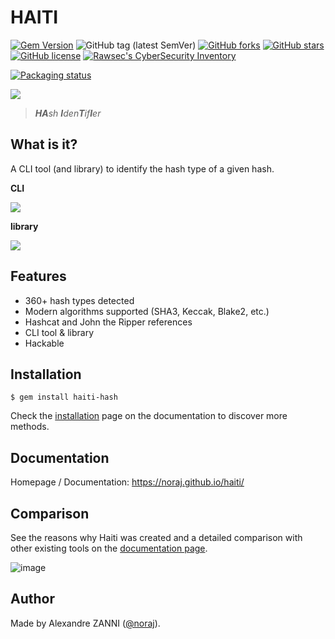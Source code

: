 # HAITI

[![Gem Version](https://badge.fury.io/rb/haiti-hash.svg)](https://badge.fury.io/rb/haiti-hash)
![GitHub tag (latest SemVer)](https://img.shields.io/github/tag/noraj/haiti)
[![GitHub forks](https://img.shields.io/github/forks/noraj/haiti)](https://github.com/noraj/haiti/network)
[![GitHub stars](https://img.shields.io/github/stars/noraj/haiti)](https://github.com/noraj/haiti/stargazers)
[![GitHub license](https://img.shields.io/github/license/noraj/haiti)](https://github.com/noraj/haiti/blob/master/LICENSE.txt)
[![Rawsec's CyberSecurity Inventory](https://inventory.rawsec.ml/img/badges/Rawsec-inventoried-FF5050_flat.svg)](https://inventory.rawsec.ml/tools.html#Haiti)

[![Packaging status](https://repology.org/badge/vertical-allrepos/haiti.svg)](https://repology.org/project/haiti/versions)

![](https://noraj.github.io/haiti/_media/logo.png)

> _**HA**sh **I**den**T**if**I**er_

## What is it?

A CLI tool (and library) to identify the hash type of a given hash.

**CLI**

![](https://i.imgur.com/3vFXTpi.gif)

**library**

![](https://i.imgur.com/tKOMQP2.png)

## Features

- 360+ hash types detected
- Modern algorithms supported (SHA3, Keccak, Blake2, etc.) 
- Hashcat and John the Ripper references
- CLI tool & library
- Hackable

## Installation

```plaintext
$ gem install haiti-hash
```

Check the [installation](https://noraj.github.io/haiti/) page on the documentation to discover more methods.

## Documentation

Homepage / Documentation: https://noraj.github.io/haiti/

## Comparison

See the reasons why Haiti was created and a detailed comparison with other existing tools on the [documentation page](https://noraj.github.io/haiti/#/why).

![image](https://user-images.githubusercontent.com/16578570/96921676-2951ef80-14af-11eb-98fb-443aa03cdcb4.png)

## Author

Made by Alexandre ZANNI ([@noraj](https://pwn.by/noraj/)).
